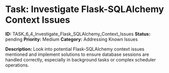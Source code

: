 # Task: Investigate Flask-SQLAlchemy Context Issues

**ID:** TASK_6_4_Investigate_Flask_SQLAlchemy_Context_Issues
**Status:** pending
**Priority:** Medium
**Category:** Addressing Known Issues

**Description:**
Look into potential Flask-SQLAlchemy context issues mentioned and implement solutions to ensure database sessions are handled correctly, especially in background tasks or complex scheduler operations.
